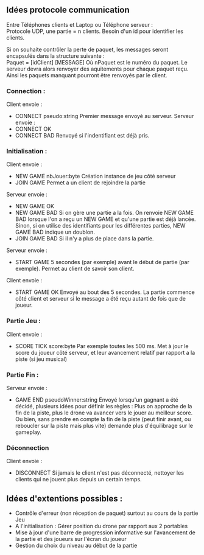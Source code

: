## Idées protocole communication  
Entre Téléphones clients et Laptop ou Téléphone serveur :  
Protocole UDP, une partie = n clients. Besoin d'un id pour identifier les clients.

Si on souhaite contrôler la perte de paquet, les messages seront encapsulés dans la structure suivante :  
Paquet = [idClient] [MESSAGE]
Où nPaquet est le numéro du paquet. Le serveur devra alors renvoyer des aquitements pour chaque paquet reçu.  
Ainsi les paquets manquant pourront être renvoyés par le client.

### Connection :
Client envoie :
- CONNECT pseudo:string
Premier message envoyé au serveur.
Serveur envoie :
- CONNECT OK
- CONNECT BAD
Renvoyé si l'indentifiant est déjà pris.

### Initialisation :
Client envoie :
- NEW GAME nbJouer:byte
Création instance de jeu côté serveur
- JOIN GAME
Permet a un client de rejoindre la partie

Serveur envoie :
- NEW GAME OK
- NEW GAME BAD
Si on gère une partie a la fois. On renvoie NEW GAME BAD lorsque l'on a reçu un NEW GAME et qu'une partie est déjà lancée.
Sinon, si on utilise des identifiants pour les différentes parties, NEW GAME BAD indique un doublon.
- JOIN GAME BAD
Si il n'y a plus de place dans la partie.

Serveur envoie :
- START GAME
5 secondes (par exemple) avant le début de partie (par exemple). Permet au client de savoir son client.

Client envoie :
- START GAME OK
Envoyé au bout des 5 secondes. La partie commence côté client et serveur si le message a été reçu autant de fois que de joueur.

### Partie Jeu :
Client envoie :
- SCORE TICK score:byte
Par exemple toutes les 500 ms.
Met à jour le score du joueur côté serveur, et leur avancement relatif par rapport a la piste (si jeu musical)

### Partie Fin :
Serveur envoie :
- GAME END pseudoWinner:string
Envoyé lorsqu'un gagnant a été décidé, plusieurs idées pour définir les règles : Plus on approche de la fin de la piste, plus le drone va avancer vers le jouer au meilleur score. Ou bien, sans prendre en compte la fin de la piste (peut finir avant, ou reboucler sur la piste mais plus vite) demande plus d'équilibrage sur le gameplay.

### Déconnection
Client envoie :
- DISCONNECT
Si jamais le client n'est pas déconnecté, nettoyer les clients qui ne jouent plus depuis un certain temps.

## Idées d'extentions possibles :
- Contrôle d'erreur (non réception de paquet) surtout au cours de la partie Jeu
- A l'initialisation : Gérer position du drone par rapport aux 2 portables
- Mise à jour d'une barre de progression informative sur l'avancement de la partie et des joueurs sur l'écran du joueur
- Gestion du choix du niveau au début de la partie
